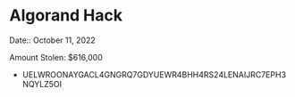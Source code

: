 # Algorand Hack

Date:: October 11, 2022

Amount Stolen: $616,000





- UELWROONAYGACL4GNGRQ7GDYUEWR4BHH4RS24LENAIJRC7EPH3NQYLZ5OI
